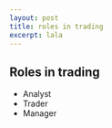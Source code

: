 ```yaml
---
layout: post
title: roles in trading
excerpt: lala
---
```


Roles in trading
----------------

* Analyst
* Trader
* Manager
